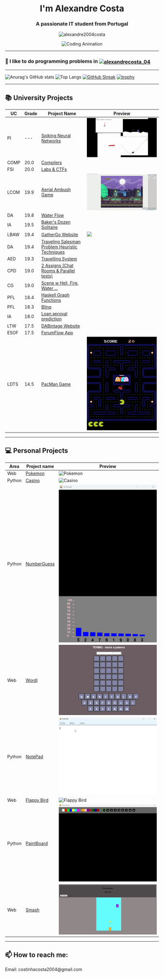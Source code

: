 <h1 align="center">I'm Alexandre Costa</h1>
<h3 align="center">A passionate IT student from Portugal</h3>

<p align="center">
  <img src="https://komarev.com/ghpvc/?username=alexandre2004costa&label=Profile%20views&color=0e74a5&style=flat" alt="alexandre2004costa" />
</p>

<p align="center">
  <img src="https://github.com/alexandre2004costa/alexandre2004costa/assets/108695812/63e8d619-0d0a-411d-9f83-b36b51226d92&theme=onedark" alt="Coding Animation" />
</p>


---

<h3 align="left">🎯 I like to do programming problems in <a href="https://www.leetcode.com/alexandrecosta_04" target="blank"><img align="center" src="https://raw.githubusercontent.com/rahuldkjain/github-profile-readme-generator/master/src/images/icons/Social/leet-code.svg" alt="alexandrecosta_04" height="30" width="40" /></a></h3>

---
![Anurag's GitHub stats](https://github-readme-stats.vercel.app/api?username=alexandre2004costa&show_icons=true&theme=onedark)
![Top Langs](https://github-readme-stats.vercel.app/api/top-langs/?username=alexandre2004costa&layout=compact&show_icons=true&theme=onedark)
[![GitHub Streak](https://github-readme-streak-stats.herokuapp.com/?user=alexandre2004costa&theme=onedark)](https://git.io/streak-stats)
[![trophy](https://github-profile-trophy.vercel.app/?username=alexandre2004costa&theme=onedark)](https://github.com/ryo-ma/github-profile-trophy)




---

<h2 align="left">📚 University Projects</h2>

| UC  | Grade | Project Name | Preview |
|-------------------|-------|--------------------------| -------------------------------|
| PI                | ---   | [Spiking Neural Networks](https://github.com/alexandre2004costa/Spinking-Neural-Networks) | ![](https://github.com/alexandre2004costa/Spinking-Neural-Networks/blob/master/SNN.gif)|
| COMP              | 20.0  | [Compilers](https://github.com/alexandre2004costa/Compilers/tree/master) || 
| FSI               | 20.0  | [Labs & CTFs](https://github.com/alexandre2004costa/FSI_LABS) || 
| LCOM              | 19.9  | [Aerial Ambush Game](https://github.com/alexandre2004costa/Lcom-project) |![Aerial Ambush Game](https://github.com/alexandre2004costa/Lcom-project/blob/master/img/Aerial_Ambush.gif)|
| DA                | 19.8  | [Water Flow](https://github.com/SofiaX5/DA_1) ||
| IA                | 19.5  | [Baker's Dozen Solitaire](https://github.com/SofiaX5/IA_Project1) ||
| LBAW              | 19.4  | [GatherGo Website](https://github.com/SofiaX5/LBAW_Project) |![](https://private-user-images.githubusercontent.com/132204152/410931907-fee3a837-a73b-4763-8b1d-4e768fd4b5bc.png?jwt=eyJhbGciOiJIUzI1NiIsInR5cCI6IkpXVCJ9.eyJpc3MiOiJnaXRodWIuY29tIiwiYXVkIjoicmF3LmdpdGh1YnVzZXJjb250ZW50LmNvbSIsImtleSI6ImtleTUiLCJleHAiOjE3MzkxOTk4NDQsIm5iZiI6MTczOTE5OTU0NCwicGF0aCI6Ii8xMzIyMDQxNTIvNDEwOTMxOTA3LWZlZTNhODM3LWE3M2ItNDc2My04YjFkLTRlNzY4ZmQ0YjViYy5wbmc_WC1BbXotQWxnb3JpdGhtPUFXUzQtSE1BQy1TSEEyNTYmWC1BbXotQ3JlZGVudGlhbD1BS0lBVkNPRFlMU0E1M1BRSzRaQSUyRjIwMjUwMjEwJTJGdXMtZWFzdC0xJTJGczMlMkZhd3M0X3JlcXVlc3QmWC1BbXotRGF0ZT0yMDI1MDIxMFQxNDU5MDRaJlgtQW16LUV4cGlyZXM9MzAwJlgtQW16LVNpZ25hdHVyZT0zZGNjNWRjNmIzYjI4OTc4MDg0ZDkxMThlYzljMjFkMTRlNjExNDI5NWY4YWFkMzY4NDk3ZmVmNWY5NjFmNmFjJlgtQW16LVNpZ25lZEhlYWRlcnM9aG9zdCJ9.sHusXZH-JezZKXWt9LO22yd0ZY8R1gVUzsOofut3VD4)|
| DA                | 19.4  | [Traveling Salesman Problem Heuristic Techniques](https://github.com/alexandre2004costa/AlexandreX5_D2) ||
| AED               | 19.3  | [Travelling System](https://github.com/berno9/ProjetoAED2) ||
| CPD               | 19.0  |  [2 Assigns (Chat Rooms & Parallel tests)](https://github.com/alexandre2004costa/CPD) ||
| CG                | 19.0  | [Scene w Heli, Fire, Water ...](https://github.com/alexandre2004costa/Computa-o-Gr-fica) ||
| PFL               | 18.4  | [Haskell Graph Functions](https://github.com/alexandre2004costa/PFL-project) ||
| PFL               | 18.3  | [Blinq](https://github.com/alexandre2004costa/PFL2) ||
| IA                | 18.0  | [Loan aproval prediction](https://github.com/alexandre2004costa/IA_project2) ||
| LTW               | 17.5  | [DABintage Website](https://github.com/FEUP-LTW-2024/ltw-project-2024-ltw04g06) ||
| ESOF              | 17.5  | [ForumFlow App](https://github.com/FEUP-LEIC-ES-2023-24/2LEIC04T5) ||
| LDTS              | 14.5  | [PacMan Game](https://github.com/FEUP-LDTS-2023/project-l04gr04) | ![PacMan Game](https://github.com/FEUP-LDTS-2023/project-l04gr04/blob/master/gifs_images/scattergif.gif) |


---

<h2 align="left">💻 Personal Projects</h2>

| Area    | Project name |  Preview |
|---------|--------------|----------|
| Web     | [Pokemon](https://github.com/alexandre2004costa/Pokemon) | ![Pokemon](https://github.com/alexandre2004costa/Pokemon/blob/main/Animation.gif) |
| Python  | [Casino](https://github.com/alexandre2004costa/Casino) | ![Casino](https://github.com/alexandre2004costa/Casino/blob/master/Animation2.gif) |
| Python  | [NumberGuess](https://github.com/alexandre2004costa/NumbersAI) | ![NumberGuess](https://github.com/alexandre2004costa/NumbersAI/blob/main/Animationm.gif) |
| Web     | [Wordl](https://github.com/alexandre2004costa/Wordl) | ![Wordl](https://github.com/alexandre2004costa/Wordl/blob/main/Animation.gif) |
| Python  | [NotePad](https://github.com/alexandre2004costa/NotePad) | ![NotePad](https://github.com/alexandre2004costa/NotePad/blob/main/Animation.gif) |
| Web     | [Flappy Bird](https://github.com/alexandre2004costa/Flappy-Bird) | ![Flappy Bird](https://github.com/alexandre2004costa/Flappy-Bird/blob/main/Animation.gif) |
| Python  | [PaintBoard](https://github.com/alexandre2004costa/PaintBoard) | ![PaintBoard](https://github.com/alexandre2004costa/PaintBoard/blob/main/Animation.gif) |
| Web     | [Smash](https://github.com/alexandre2004costa/Smash_Game) | ![Smash](https://github.com/alexandre2004costa/Smash_Game/blob/main/Animation.gif) |





---

<h2 align="left">📫 How to reach me:</h2>
<p align="left">Email: costinhacosta2004@gmail.com</p>
